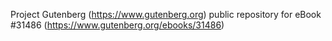 Project Gutenberg (https://www.gutenberg.org) public repository for eBook #31486 (https://www.gutenberg.org/ebooks/31486)

